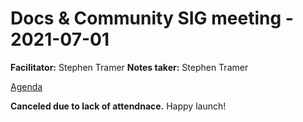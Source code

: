 # Docs & Community SIG meeting - 2021-07-01

**Facilitator:** Stephen Tramer
**Notes taker:** Stephen Tramer

[Agenda](https://github.com/o3de/sig-docs-community/issues/3)

**Canceled due to lack of attendnace.** Happy launch!
